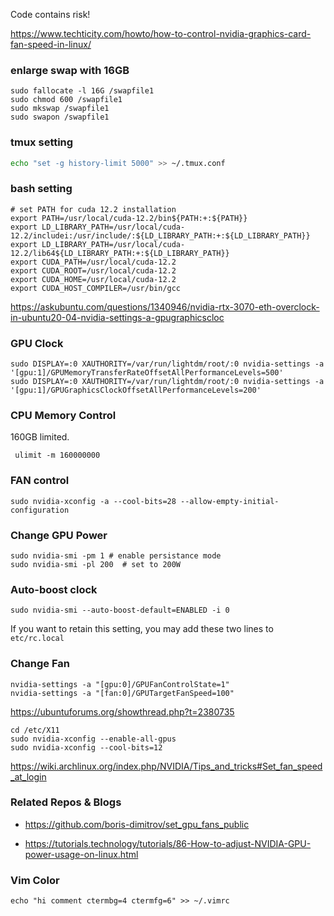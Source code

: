 Code contains risk!

https://www.techticity.com/howto/how-to-control-nvidia-graphics-card-fan-speed-in-linux/ 

### enlarge swap with 16GB
```
sudo fallocate -l 16G /swapfile1
sudo chmod 600 /swapfile1
sudo mkswap /swapfile1
sudo swapon /swapfile1
```

### tmux setting 
```bash
echo "set -g history-limit 5000" >> ~/.tmux.conf
```

### bash setting
```
# set PATH for cuda 12.2 installation
export PATH=/usr/local/cuda-12.2/bin${PATH:+:${PATH}}
export LD_LIBRARY_PATH=/usr/local/cuda-12.2/includei:/usr/include/:${LD_LIBRARY_PATH:+:${LD_LIBRARY_PATH}}
export LD_LIBRARY_PATH=/usr/local/cuda-12.2/lib64${LD_LIBRARY_PATH:+:${LD_LIBRARY_PATH}}
export CUDA_PATH=/usr/local/cuda-12.2
export CUDA_ROOT=/usr/local/cuda-12.2
export CUDA_HOME=/usr/local/cuda-12.2
export CUDA_HOST_COMPILER=/usr/bin/gcc
```

https://askubuntu.com/questions/1340946/nvidia-rtx-3070-eth-overclock-in-ubuntu20-04-nvidia-settings-a-gpugraphicscloc 
### GPU Clock
```
sudo DISPLAY=:0 XAUTHORITY=/var/run/lightdm/root/:0 nvidia-settings -a '[gpu:1]/GPUMemoryTransferRateOffsetAllPerformanceLevels=500'
sudo DISPLAY=:0 XAUTHORITY=/var/run/lightdm/root/:0 nvidia-settings -a '[gpu:1]/GPUGraphicsClockOffsetAllPerformanceLevels=200'
```


### CPU Memory Control
160GB limited.
```
 ulimit -m 160000000
```

### FAN control 
```
sudo nvidia-xconfig -a --cool-bits=28 --allow-empty-initial-configuration
```

### Change GPU Power
```
sudo nvidia-smi -pm 1 # enable persistance mode
sudo nvidia-smi -pl 200  # set to 200W
```

### Auto-boost clock 
```
sudo nvidia-smi --auto-boost-default=ENABLED -i 0
```

If you want to retain this setting, you may add these two lines to `etc/rc.local`
### Change Fan


```
nvidia-settings -a "[gpu:0]/GPUFanControlState=1"
nvidia-settings -a "[fan:0]/GPUTargetFanSpeed=100"
```

https://ubuntuforums.org/showthread.php?t=2380735
```
cd /etc/X11
sudo nvidia-xconfig --enable-all-gpus
sudo nvidia-xconfig --cool-bits=12
```
https://wiki.archlinux.org/index.php/NVIDIA/Tips_and_tricks#Set_fan_speed_at_login


### Related Repos & Blogs

- https://github.com/boris-dimitrov/set_gpu_fans_public

- https://tutorials.technology/tutorials/86-How-to-adjust-NVIDIA-GPU-power-usage-on-linux.html


### Vim Color 
```
echo "hi comment ctermbg=4 ctermfg=6" >> ~/.vimrc
```
